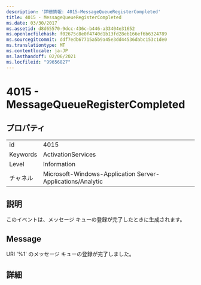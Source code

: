 ```yaml
---
description: '詳細情報: 4015-MessageQueueRegisterCompleted'
title: 4015 - MessageQueueRegisterCompleted
ms.date: 03/30/2017
ms.assetid: d8d65570-9dcc-436c-b446-a33404e31652
ms.openlocfilehash: f02675c8e0f4740d1b13fd28eb166ef6b6324789
ms.sourcegitcommit: ddf7edb67715a5b9a45e3dd44536dabc153c1de0
ms.translationtype: MT
ms.contentlocale: ja-JP
ms.lasthandoff: 02/06/2021
ms.locfileid: "99656827"
---
```

# <a name="4015---messagequeueregistercompleted"></a>4015 - MessageQueueRegisterCompleted

## <a name="properties"></a>プロパティ  
  
|||  
|-|-|  
|id|4015|  
|Keywords|ActivationServices|  
|Level|Information|  
|チャネル|Microsoft-Windows-Application Server-Applications/Analytic|  
  
## <a name="description"></a>説明  

 このイベントは、メッセージ キューの登録が完了したときに生成されます。  
  
## <a name="message"></a>Message  

 URI '%1' のメッセージ キューの登録が完了しました。  
  
## <a name="details"></a>詳細
